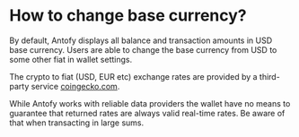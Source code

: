 # How to change base currency?

By default, Antofy displays all balance and transaction amounts in USD base currency. Users are able to change the base currency from USD to some other fiat in wallet settings.

The crypto to fiat (USD, EUR etc) exchange rates are provided by a third-party service [coingecko.com](https://coingecko.com).

While Antofy works with reliable data providers the wallet have no means to guarantee that returned rates are always valid real-time rates. Be aware of that when transacting in large sums.
